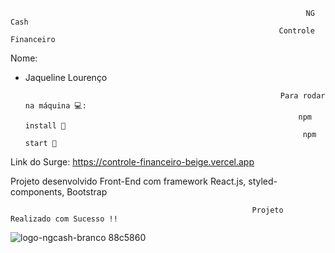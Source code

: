                                                                       NG Cash
                                                                Controle Financeiro
Nome: 
- Jaqueline Lourenço


                                                               Para rodar na máquina 💻:
                                                                   npm install 📌
                                                                    npm start 📌
                                                                        
Link do Surge: 
https://controle-financeiro-beige.vercel.app


Projeto desenvolvido Front-End com framework React.js, styled-components, Bootstrap

                                                          Projeto Realizado com Sucesso !!
                                                          
                                                          
![logo-ngcash-branco 88c5860](https://user-images.githubusercontent.com/83045484/203164682-b6aa806a-0c19-4322-a01e-05699da96910.svg) 
